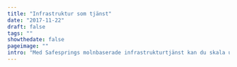 ```yaml
---
title: "Infrastruktur som tjänst"
date: "2017-11-22"
draft: false
tags: ""
showthedate: false
pageimage: ""
intro: "Med Safesprings molnbaserade infrastrukturtjänst kan du skala upp och ner din infrastruktur efter behov. Levereras ifrån säkra datahallar inom landet."
---
```

